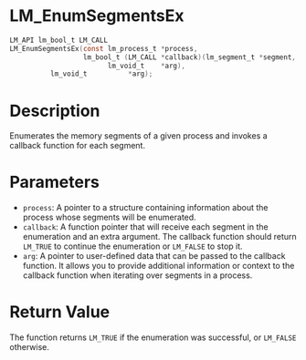 # LM_EnumSegmentsEx

```c
LM_API lm_bool_t LM_CALL
LM_EnumSegmentsEx(const lm_process_t *process,
                  lm_bool_t (LM_CALL *callback)(lm_segment_t *segment,
						lm_void_t    *arg),
		  lm_void_t          *arg);
```

# Description
Enumerates the memory segments of a given process and invokes a callback function for each segment.

# Parameters
 - `process`: A pointer to a structure containing information about the process whose segments
will be enumerated.
 - `callback`: A function pointer that will receive each segment in the enumeration and an extra argument.
The callback function should return `LM_TRUE` to continue the enumeration or `LM_FALSE` to stop it.
 - `arg`: A pointer to user-defined data that can be passed to the callback function.
It allows you to provide additional information or context to the callback function when iterating over segments in a process.

# Return Value
The function returns `LM_TRUE` if the enumeration was successful, or `LM_FALSE` otherwise.
